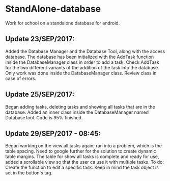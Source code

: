 # StandAlone-database
Work for school on a standalone database for android.

## Update 23/SEP/2017:
Added the Database Manager and the Database Tool, along with the access database. The database has been initialized with the AddTask function inside the DatabaseManager class in order to add a task.
Check AddTask for the two different variants of the addition of the task into the database.
Only work was done inside the DatabaseManager class. Review class in case of errors.

## Update 25/SEP/2017:
Began adding tasks, deleting tasks and showing all tasks that are in the database. Added an inner class inside the DatabaseManager named DatabaseTool. Code is 95% finished.

## Update 29/SEP/2017 - 08:45:
Began working on the view all tasks again; ran into a problem, which is the table spacing. Need to google further for the solution to create dynamic table margins. The table for show all tasks is complete and ready for use, added a scrollable view so that the user ca use it with multiple tasks.
To do: Create the function to edit a specific task. Keep in mind the task object is set in the button's tag. 
